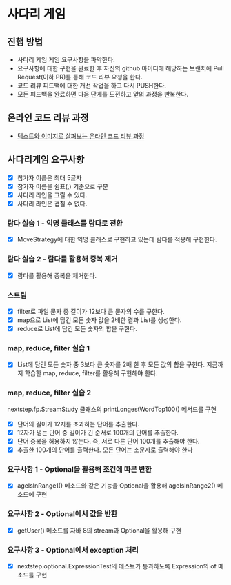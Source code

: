 # 사다리 게임

## 진행 방법

* 사다리 게임 게임 요구사항을 파악한다.
* 요구사항에 대한 구현을 완료한 후 자신의 github 아이디에 해당하는 브랜치에 Pull Request(이하 PR)를 통해 코드 리뷰 요청을 한다.
* 코드 리뷰 피드백에 대한 개선 작업을 하고 다시 PUSH한다.
* 모든 피드백을 완료하면 다음 단계를 도전하고 앞의 과정을 반복한다.

## 온라인 코드 리뷰 과정

* [텍스트와 이미지로 살펴보는 온라인 코드 리뷰 과정](영https://github.com/nextstep-step/nextstep-docs/tree/master/codereview)

## 사다리게임 요구사항

+ [x] 참가자 이름은 최대 5글자
+ [x] 참가자 이름을 쉼표(,) 기준으로 구분
+ [x] 사다리 라인을 그릴 수 있다.
+ [x] 사다리 라인은 겹칠 수 없다.

### 람다 실습 1 - 익명 클래스를 람다로 전환

+ [x] MoveStrategy에 대한 익명 클래스로 구현하고 있는데 람다를 적용해 구현한다.

### 람다 실습 2 - 람다를 활용해 중복 제거

+ [x] 람다를 활용해 중복을 제거한다.

### 스트림

+ [x] filter로 파일 문자 중 길이가 12보다 큰 문자의 수를 구한다.
+ [x] map으로 List에 담긴 모든 숫자 값을 2배한 결과 List를 생성한다.
+ [x] reduce로 List에 담긴 모든 숫자의 합을 구한다.

### map, reduce, filter 실습 1

+ [x] List에 담긴 모든 숫자 중 3보다 큰 숫자를 2배 한 후 모든 값의 합을 구한다. 지금까지 학습한 map, reduce, filter를 활용해 구현해야 한다.

### map, reduce, filter 실습 2

nextstep.fp.StreamStudy 클래스의 printLongestWordTop100() 메서드를 구현

+ [x] 단어의 길이가 12자를 초과하는 단어를 추출한다.
+ [x] 12자가 넘는 단어 중 길이가 긴 순서로 100개의 단어를 추출한다.
+ [x] 단어 중복을 허용하지 않는다. 즉, 서로 다른 단어 100개를 추출해야 한다.
+ [x] 추출한 100개의 단어를 출력한다. 모든 단어는 소문자로 출력해야 한다

### 요구사항 1 - Optional을 활용해 조건에 따른 반환

+ [x] ageIsInRange1() 메소드와 같은 기능을 Optional을 활용해 ageIsInRange2() 메소드에 구현

### 요구사항 2 - Optional에서 값을 반환

+ [x] getUser() 메소드를 자바 8의 stream과 Optional을 활용해 구현

### 요구사항 3 - Optional에서 exception 처리

+ [x] nextstep.optional.ExpressionTest의 테스트가 통과하도록 Expression의 of 메소드를 구현
